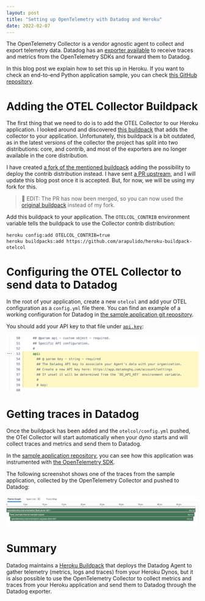 ```yaml
---
layout: post
title: "Setting up OpenTelemetry with Datadog and Heroku"
date: 2022-02-07
---
```


The OpenTelemetry Collector is a vendor agnostic agent to collect and export telemetry data. Datadog has an [exporter available](https://github.com/open-telemetry/opentelemetry-collector-contrib/tree/main/exporter/datadogexporter) to receive traces and metrics from the OpenTelemetry SDKs and forward them to Datadog.

In this blog post we explain how to set this up in Heroku. If you want to check an end-to-end Python application sample, you can check [this GitHub repository](https://github.com/arapulido/heroku-otel-example).

# Adding the OTEL Collector Buildpack

The first thing that we need to do is to add the OTEL Collector to our Heroku application. I looked around and discovered [this buildpack](https://github.com/Djiit/heroku-buildpack-otelcol) that adds the collector to your application. Unfortunately, this buildpack is a bit outdated, as in the latest versions of the collector the project has split into two distributions: core, and contrib, and most of the exporters are no longer available in the core distribution.

I have created [a fork of the mentioned buildpack](https://github.com/arapulido/heroku-buildpack-otelcol) adding the possibility to deploy the contrib distribution instead. I have sent [a PR upstream](https://github.com/Djiit/heroku-buildpack-otelcol/pull/3), and I will update this blog post once it is accepted. But, for now, we will be using my fork for this.

> 📝 EDIT: The PR has now been merged, so you can now used the [original buildpack]((https://github.com/Djiit/heroku-buildpack-otelcol)) instead of my fork.

Add this buildpack to your application. The `OTELCOL_CONTRIB` environment variable tells the buildpack to use the Collector contrib distribution:

```
heroku config:add OTELCOL_CONTRIB=true
heroku buildpacks:add https://github.com/arapulido/heroku-buildpack-otelcol
```

# Configuring the OTEL Collector to send data to Datadog

In the root of your application, create a new `otelcol` and add your OTEL configuration as a `config.yml` file there. You can find an example of a working configuration for Datadog in [the sample application git repository](https://github.com/arapulido/heroku-otel-example/blob/main/otelcol/config.yml).

You should add your API key to that file under [`api.key`](https://github.com/arapulido/heroku-otel-example/blob/main/otelcol/config.yml#L53-L59):

![OTEL Configuration](/img/otel_config.png)

# Getting traces in Datadog

Once the buildpack has been added and the `otelcol/config.yml` pushed, the OTel Collector will start automatically when your dyno starts and will collect traces and metrics and send them to Datadog.

In the [sample application repository](https://github.com/arapulido/heroku-otel-example), you can see how this application was instrumented with [the OpenTelemetry SDK](https://github.com/arapulido/heroku-otel-example/blob/main/flask_example.py).

The following screenshot shows one of the traces from the sample application, collected by the OpenTelemetry Collector and pushed to Datadog:

![A trace in Datadog collected by OpenTelemetry](/img/otel_trace.png)

# Summary

Datadog maintains a [Heroku Buildpack](https://docs.datadoghq.com/agent/basic_agent_usage/heroku/) that deploys the Datadog Agent to gather telemetry (metrics, logs and traces) from your Heroku Dynos, but it is also possible to use the OpenTelemetry Collector to collect metrics and traces from your Heroku application and send them to Datadog through the Datadog exporter.